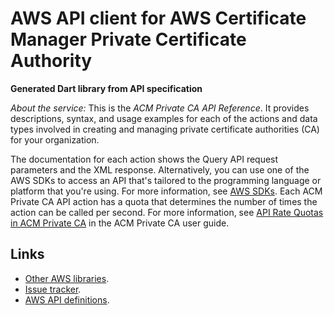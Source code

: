 # AWS API client for AWS Certificate Manager Private Certificate Authority

**Generated Dart library from API specification**

*About the service:*
This is the <i>ACM Private CA API Reference</i>. It provides descriptions,
syntax, and usage examples for each of the actions and data types involved
in creating and managing private certificate authorities (CA) for your
organization.

The documentation for each action shows the Query API request parameters and
the XML response. Alternatively, you can use one of the AWS SDKs to access
an API that's tailored to the programming language or platform that you're
using. For more information, see <a
href="https://aws.amazon.com/tools/#SDKs">AWS SDKs</a>.
<note>
Each ACM Private CA API action has a quota that determines the number of
times the action can be called per second. For more information, see <a
href="https://docs.aws.amazon.com/acm-pca/latest/userguide/PcaLimits.html#PcaLimits-api">API
Rate Quotas in ACM Private CA</a> in the ACM Private CA user guide.
</note>

## Links

- [Other AWS libraries](https://github.com/agilord/aws_client/tree/master/generated).
- [Issue tracker](https://github.com/agilord/aws_client/issues).
- [AWS API definitions](https://github.com/aws/aws-sdk-js/tree/master/apis).
